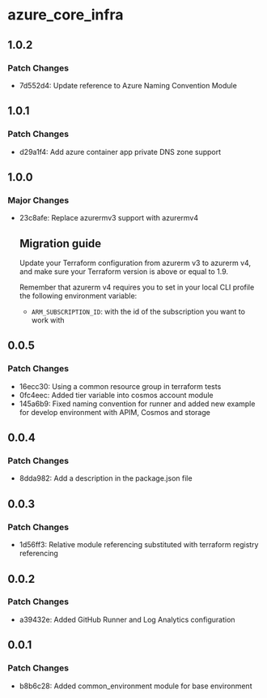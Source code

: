 # azure_core_infra

## 1.0.2

### Patch Changes

- 7d552d4: Update reference to Azure Naming Convention Module

## 1.0.1

### Patch Changes

- d29a1f4: Add azure container app private DNS zone support

## 1.0.0

### Major Changes

- 23c8afe: Replace azurermv3 support with azurermv4

  ## Migration guide

  Update your Terraform configuration from azurerm v3 to azurerm v4, and make sure your Terraform version is above or equal to 1.9.

  Remember that azurerm v4 requires you to set in your local CLI profile the following environment variable:

  - `ARM_SUBSCRIPTION_ID`: with the id of the subscription you want to work with

## 0.0.5

### Patch Changes

- 16ecc30: Using a common resource group in terraform tests
- 0fc4eec: Added tier variable into cosmos account module
- 145a6b9: Fixed naming convention for runner and added new example for develop environment with APIM, Cosmos and storage

## 0.0.4

### Patch Changes

- 8dda982: Add a description in the package.json file

## 0.0.3

### Patch Changes

- 1d56ff3: Relative module referencing substituted with terraform registry referencing

## 0.0.2

### Patch Changes

- a39432e: Added GitHub Runner and Log Analytics configuration

## 0.0.1

### Patch Changes

- b8b6c28: Added common_environment module for base environment
